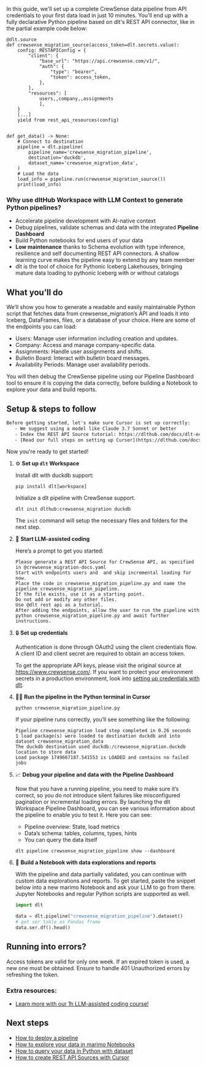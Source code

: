 In this guide, we'll set up a complete CrewSense data pipeline from API credentials to your first data load in just 10 minutes. You'll end up with a fully declarative Python pipeline based on dlt's REST API connector, like in the partial example code below:

```python-outcome
@dlt.source
def crewsense_migration_source(access_token=dlt.secrets.value):
    config: RESTAPIConfig = {
        "client": {
            "base_url": "https://api.crewsense.com/v1/",
            "auth": {
                "type": "bearer",
                "token": access_token,
            },
        },
        "resources": [
            users,,company,,assignments
            ],
    }
    [...]
    yield from rest_api_resources(config)


def get_data() -> None:
    # Connect to destination
    pipeline = dlt.pipeline(
        pipeline_name='crewsense_migration_pipeline',
        destination='duckdb',
        dataset_name='crewsense_migration_data', 
    )
    # Load the data
    load_info = pipeline.run(crewsense_migration_source())
    print(load_info) 
```

### Why use dltHub Workspace with LLM Context to generate Python pipelines?

- Accelerate pipeline development with AI-native context
- Debug pipelines, validate schemas and data with the integrated **Pipeline Dashboard**
- Build Python notebooks for end users of your data
- **Low maintenance** thanks to Schema evolution with type inference, resilience and self documenting REST API connectors. A shallow learning curve makes the pipeline easy to extend by any team member
- dlt is the tool of choice for Pythonic Iceberg Lakehouses, bringing mature data loading to pythonic Iceberg with or without catalogs

## What you’ll do

We’ll show you how to generate a readable and easily maintainable Python script that fetches data from crewsense_migration’s API and loads it into Iceberg, DataFrames, files, or a database of your choice. Here are some of the endpoints you can load:

- Users: Manage user information including creation and updates.
- Company: Access and manage company-specific data.
- Assignments: Handle user assignments and shifts.
- Bulletin Board: Interact with bulletin board messages.
- Availability Periods: Manage user availability periods.

You will then debug the CrewSense pipeline using our Pipeline Dashboard tool to ensure it is copying the data correctly, before building a Notebook to explore your data and build reports.

## Setup & steps to follow

```default
Before getting started, let's make sure Cursor is set up correctly:
   - We suggest using a model like Claude 3.7 Sonnet or better
   - Index the REST API Source tutorial: https://dlthub.com/docs/dlt-ecosystem/verified-sources/rest_api/ and add it to context as **@dlt rest api**
   - [Read our full steps on setting up Cursor](https://dlthub.com/docs/dlt-ecosystem/llm-tooling/cursor-restapi#23-configuring-cursor-with-documentation)
```

Now you're ready to get started!

1. ⚙️ **Set up `dlt` Workspace**
    
    Install dlt with duckdb support:
    ```shell
    pip install dlt[workspace]
    ```

    Initialize a dlt pipeline with CrewSense support.
    ```shell
    dlt init dlthub:crewsense_migration duckdb
    ```

    The `init` command will setup the necessary files and folders for the next step.
    
2. 🤠 **Start LLM-assisted coding**
    
    Here’s a prompt to get you started:
    
    ```prompt
    Please generate a REST API Source for CrewSense API, as specified in @crewsense_migration-docs.yaml 
    Start with endpoints users and  and skip incremental loading for now. 
    Place the code in crewsense_migration_pipeline.py and name the pipeline crewsense_migration_pipeline. 
    If the file exists, use it as a starting point. 
    Do not add or modify any other files. 
    Use @dlt rest api as a tutorial. 
    After adding the endpoints, allow the user to run the pipeline with python crewsense_migration_pipeline.py and await further instructions.
    ```

    
3. 🔒 **Set up credentials** 
    
    Authentication is done through OAuth2 using the client credentials flow. A client ID and client secret are required to obtain an access token.
    
    To get the appropriate API keys, please visit the original source at https://www.crewsense.com/.
    If you want to protect your environment secrets in a production environment, look into [setting up credentials with dlt](https://dlthub.com/docs/walkthroughs/add_credentials).
    
4. 🏃‍♀️ **Run the pipeline in the Python terminal in Cursor**
    
    ```shell
    python crewsense_migration_pipeline.py
    ```
    
    If your pipeline runs correctly, you’ll see something like the following:
    
    ```shell
    Pipeline crewsense_migration load step completed in 0.26 seconds
    1 load package(s) were loaded to destination duckdb and into dataset crewsense_migration_data
    The duckdb destination used duckdb:/crewsense_migration.duckdb location to store data
    Load package 1749667187.541553 is LOADED and contains no failed jobs
    ```
    
5. 📈 **Debug your pipeline and data with the Pipeline Dashboard**

    Now that you have a running pipeline, you need to make sure it’s correct, so you do not introduce silent failures like misconfigured pagination or incremental loading errors. By launching the dlt Workspace Pipeline Dashboard, you can see various information about the pipeline to enable you to test it. Here you can see:
    - Pipeline overview: State, load metrics
    - Data’s schema: tables, columns, types, hints
    - You can query the data itself
    
    ```shell
    dlt pipeline crewsense_migration_pipeline show --dashboard
    ```
    
6. 🐍 **Build a Notebook with data explorations and reports**

    With the pipeline and data partially validated, you can continue with custom data explorations and reports. To get started, paste the snippet below into a new marimo Notebook and ask your LLM to go from there. Jupyter Notebooks and regular Python scripts are supported as well.

    
    ```python
    import dlt

   data = dlt.pipeline("crewsense_migration_pipeline").dataset()
   # get ser table as Pandas frame
   data.ser.df().head()
    ```

## Running into errors?

Access tokens are valid for only one week. If an expired token is used, a new one must be obtained. Ensure to handle 401 Unauthorized errors by refreshing the token.

### Extra resources:

- [Learn more with our 1h LLM-assisted coding course!](https://www.youtube.com/watch?v=GGid70rnJuM)

## Next steps

- [How to deploy a pipeline](https://dlthub.com/docs/walkthroughs/deploy-a-pipeline)
- [How to explore your data in marimo Notebooks](https://dlthub.com/docs/general-usage/dataset-access/marimo)
- [How to query your data in Python with dataset](https://dlthub.com/docs/general-usage/dataset-access/dataset)
- [How to create REST API Sources with Cursor](https://dlthub.com/docs/dlt-ecosystem/llm-tooling/cursor-restapi)
